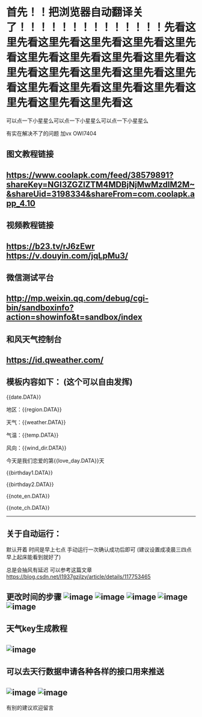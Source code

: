 # 首先！！把浏览器自动翻译关了！！！！！！！！！！！！！！先看这里先看这里先看这里先看这里先看这里先看这里先看这里先看这里先看这里先看这里先看这里先看这里先看这里先看这里先看这里先看这里先看这里先看这里先看这里先看这里先看这里先看这
可以点一下小星星么可以点一下小星星么可以点一下小星星么

有实在解决不了的问题 加vx OWI7404 

图文教程链接
----------------------------------------------------------------------------------------------------------------------------------
https://www.coolapk.com/feed/38579891?shareKey=NGI3ZGZlZTM4MDBjNjMwMzdlM2M~&shareUid=3198334&shareFrom=com.coolapk.app_4.10
----------------------------------------------------------------------------------------------------------------------------------
视频教程链接
----------------------------------------------------------------------------------------------------------------------------------
https://b23.tv/rJ6zEwr
https://v.douyin.com/jqLpMu3/
----------------------------------------------------------------------------------------------------------------------------------
微信测试平台
----------------------------------------------------------------------------------------------------------------------------------
http://mp.weixin.qq.com/debug/cgi-bin/sandboxinfo?action=showinfo&t=sandbox/index
----------------------------------------------------------------------------------------------------------------------------------
和风天气控制台
----------------------------------------------------------------------------------------------------------------------------------
https://id.qweather.com/
----------------------------------------------------------------------------------------------------------------------------------
模板内容如下：
(这个可以自由发挥)
----------------------------------------------------------------------------------------------------------------------------------
{{date.DATA}} 

地区：{{region.DATA}} 

天气：{{weather.DATA}} 

气温：{{temp.DATA}} 

风向：{{wind_dir.DATA}} 

今天是我们恋爱的第{{love_day.DATA}}天 

{{birthday1.DATA}} 

{{birthday2.DATA}}

{{note_en.DATA}} 

{{note_ch.DATA}}

--------------------------------------------------------------------------------------------------------------------------------
关于自动运行：
----------------------------------------------------------------------------------------------------------------------------------
默认开着 时间是早上七点 手动运行一次确认成功后即可  (建议设置成凌晨三四点 早上起床能看到就好了)

总是会抽风有延迟 可以参考这篇文章 https://blog.csdn.net/l1937gzjlzy/article/details/117753465

更改时间的步骤
![image](https://raw.githubusercontent.com/limoest/daily_reminder/main/others/a.png)
![image](https://raw.githubusercontent.com/limoest/daily_reminder/main/others/b.png)
![image](https://raw.githubusercontent.com/limoest/daily_reminder/main/others/c.png)
![image](https://raw.githubusercontent.com/limoest/daily_reminder/main/others/d.png)
![image](https://raw.githubusercontent.com/limoest/daily_reminder/main/others/e.png)
--------------------------------------------------------------------------------------------------------------------------------
天气key生成教程
----------------------------------------------------------------------------------------------------------------------------------
![image](https://raw.githubusercontent.com/limoest/daily_reminder/main/others/%E5%92%8C%E9%A3%8E%E5%A4%A9%E6%B0%94key%E7%94%9F%E6%88%90.png)
--------------------------------------------------------------------------------------------------------------------------------
可以去天行数据申请各种各样的接口用来推送  
----------------------------------------------------------------------------------------------------------------------------------
![image](https://raw.githubusercontent.com/limoest/daily_reminder/main/others/Snipaste_2022-08-24_12-13-19.png)
![image](https://raw.githubusercontent.com/limoest/daily_reminder/main/others/Snipaste.png)
--------------------------------------------------------------------------------------------------------------------------------
有别的建议欢迎留言
